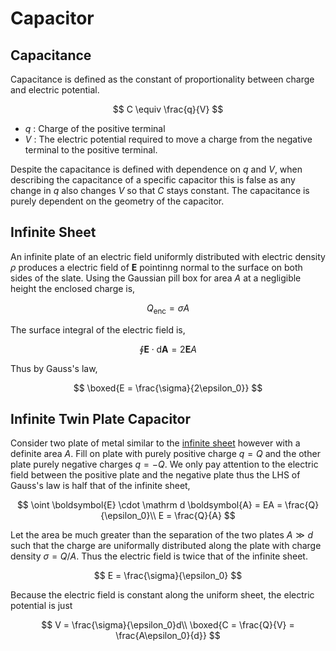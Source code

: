 #  Capacitor

## Capacitance

Capacitance is defined as the constant of proportionality between charge and electric potential.

$$
C \equiv \frac{q}{V}
$$

* $q$ : Charge of the positive terminal
* $V$ : The electric potential required to move a charge from the negative terminal to the positive terminal.

Despite the capacitance is defined with dependence on $q$ and $V$, when describing the capacitance of a specific capacitor this is false as any change in $q$ also changes $V$ so that $C$ stays constant. The capacitance is purely dependent on the geometry of the capacitor.

## Infinite Sheet

An infinite plate of an electric field uniformly distributed with electric density $\rho$ produces a electric field of $\boldsymbol{E}$ pointinng normal to the surface on both sides of the slate. Using the Gaussian pill box for area $A$ at a negligible height the enclosed charge is,

$$
Q_\mathrm{enc} = \sigma A
$$

The surface integral of the electric field is,

$$
\oint \boldsymbol{E} \cdot \mathrm d \boldsymbol A = 2\boldsymbol{E}A
$$

Thus by Gauss's law,

$$
\boxed{E = \frac{\sigma}{2\epsilon_0}}
$$

## Infinite Twin Plate Capacitor

Consider two plate of metal similar to the [infinite sheet](#infinite-sheet) however with a definite area $A$. Fill on plate with purely positive charge $q=Q$ and the other plate purely negative charges $q=-Q$. We only pay attention to the electric field between the positive plate and the negative plate thus the LHS of Gauss's law is half that of the infinite sheet,

$$
\oint \boldsymbol{E} \cdot \mathrm d \boldsymbol{A} = EA = \frac{Q}{\epsilon_0}\\
E = \frac{Q}{A}
$$

Let the area be much greater than the separation of the two plates $A \gg d$ such that the charge are uniformally distributed along the plate with charge density $\sigma = Q/A$. Thus the electric field is twice that of the infinite sheet.

$$
E = \frac{\sigma}{\epsilon_0}
$$

Because the electric field is constant along the uniform sheet, the electric potential is just

$$
V  = \frac{\sigma}{\epsilon_0}d\\
\boxed{C = \frac{Q}{V} = \frac{A\epsilon_0}{d}}
$$